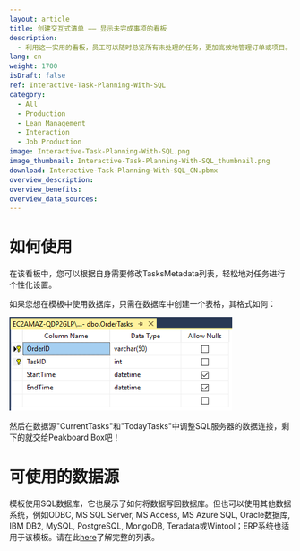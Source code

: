 ```yaml
---
layout: article
title: 创建交互式清单 —— 显示未完成事项的看板
description: 
  - 利用这一实用的看板，员工可以随时总览所有未处理的任务，更加高效地管理订单或项目。此外，看板还会展示即将完成的任务；员工也可直接了解到该任务的计划完成时间。如果将Peakboard Box与触摸屏相连，还可以记录完成一项任务的所用时间。点击触摸屏，即可将信息保存在SQL服务器；从长远来看，这能帮助您优化各类进程。马上下载，完全免费哦！ 
lang: cn
weight: 1700
isDraft: false
ref: Interactive-Task-Planning-With-SQL
category:
  - All
  - Production
  - Lean Management
  - Interaction
  - Job Production
image: Interactive-Task-Planning-With-SQL.png
image_thumbnail: Interactive-Task-Planning-With-SQL_thumbnail.png
download: Interactive-Task-Planning-With-SQL_CN.pbmx
overview_description:
overview_benefits:
overview_data_sources:
---
```

# 如何使用 

在该看板中，您可以根据自身需要修改TasksMetadata列表，轻松地对任务进行个性化设置。

如果您想在模板中使用数据库，只需在数据库中创建一个表格，其格式如何： 

![](img/SQL-Database-Overview.png)

然后在数据源"CurrentTasks"和"TodayTasks"中调整SQL服务器的数据连接，剩下的就交给Peakboard Box吧！


# 可使用的数据源

模板使用SQL数据库，它也展示了如何将数据写回数据库。但也可以使用其他数据系统，例如ODBC, MS SQL Server, MS Access, MS Azure SQL, Oracle数据库, IBM DB2, MySQL, PostgreSQL, MongoDB, Teradata或Wintool；ERP系统也适用于该模板。请在此[here](https://peakboard.com/en/interfaces/)了解完整的列表。
